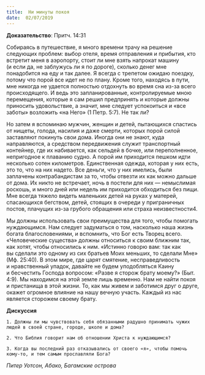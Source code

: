 ```yaml
---
title:  Ни минуты покоя
date:  02/07/2019
---
```


**Доказательство**: Притч. 14:31

Собираясь в путешествие, я много времени трачу на решение следующих проблем: выбор отеля, время отправления и прибытия, кто встретит меня в аэропорту, стоит ли мне взять напрокат машину (и если да, не заблужусь ли я по дороге), сколько денег мне понадобится на еду и так далее. Я всегда с трепетом ожидаю поездку, потому что порой все идет не по плану. Кроме того, находясь в пути, мне никогда не удается полностью отдохнуть во время сна из-за всего происходящего. И ведь это запланированные, контролируемые мною перемещения, которые я сам решил предпринять и которые должны приносить удовольствие, а значит, мне следует успокоиться и «все заботы» возложить «на Него» (1 Петр. 5:7). Не так ли?

Но затем я вспоминаю мужчин, женщин и детей, пытающихся спастись от нищеты, голода, насилия и даже смерти, которых порой силой заставляют покинуть свои дома. Иногда они не знают, куда направляются, а средством передвижения служит транспортный контейнер, где их набивается, как сельдей в бочке, или переполненное, непригодное к плаванию судно. А порой им приходится пешком идти несколько сотен километров. Единственная одежда, которая у них есть, это то, что на них надето. Все деньги, что у них имелись, были заплачены контрабандистам за то, чтобы отвезти их как можно дальше от дома. Их никто не встречает, ночь в постели для них — немыслимая роскошь, и много дней или недель им приходится обходиться без пищи. Мне всегда тяжело видеть маленьких детей на руках у матерей, спасающихся бегством, детей, стоящих в очереди у приграничных постов, плачущих из-за грубого обращения или страха неизвестности4.

Мы должны использовать свои преимущества для того, чтобы помогать нуждающимся. Нам следует задуматься о том, насколько наша жизнь богата благословениями, и вспомнить, что Бог есть Творец всего. «Человеческие существа» должны относиться к своим ближним так, как хотят, чтобы относились к ним. «Истинно говорю вам: так как вы сделали это одному из сих братьев Моих меньших, то сделали Мне» (Мф. 25:40). В этом мире, где царят смятение, несправедливость и нравственный упадок, давайте не будем уподобляться Каину и бесчестить Господа вопросом: «Разве я сторож брату моему?» (Быт. 4:9). Мы находимся на этой земле лишь временно. Нам не найти покоя и пристанища в этой жизни. То, как мы живем и заботимся друг о друге, окажет огромное влияние на нашу вечную участь. Каждый из нас является сторожем своему брату.

**Дискуссия**

`1.	Должны ли мы чувствовать себя обязанными радушно принимать чужих людей в своей стране, городе, школе и дома?`

`2.	Что Библия говорит нам об отношении Христа к нуждающимся?`

`3.	Когда вы последний раз отказывались от своего «я», чтобы помочь кому-то, и тем самым прославляли Бога?`

_Питер Уотсон, Абако, Багамские острова_